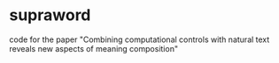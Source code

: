 # supraword
code for the paper "Combining computational controls with natural text reveals new aspects of meaning composition"
